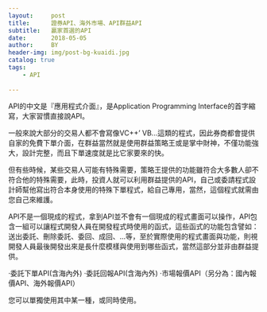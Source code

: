 ```yaml
---
layout:     post
title:      證券API、海外市場、API群益API
subtitle:   贏家首選的API
date:       2018-05-05
author:     BY
header-img: img/post-bg-kuaidi.jpg
catalog: true
tags:
    - API
    
---
```


API的中文是『應用程式介面』，是Application Programming Interface的首字縮寫，大家習慣直接說API。 

一般來說大部分的交易人都不會寫像VC++’ VB...這類的程式，因此券商都會提供自家的免費下單介面，在群益當然就是使用群益策略王或是掌中財神，不僅功能強大，設計完整，而且下單速度就是比它家要來的快。 

但有些時候，某些交易人可能有特殊需要，策略王提供的功能雖符合大多數人卻不符合他的特殊需要，此時，投資人就可以利用群益提供的API，自己或委請程式設計師幫他寫出符合本身使用的特殊下單程式，給自己專用，當然，這個程式就需由您自己來維護。 

API不是一個現成的程式，拿到API並不會有一個現成的程式畫面可以操作，API包含一組可以讓程式開發人員在開發程式時使用的函式，這些函式的功能包含譬如：送出委託、刪除委託、委回、成回、...等，至於實際使用的程式畫面與功能，則視開發人員最後開發出來是長什麼模樣與使用到哪些函式，當然這部分並非由群益提供。 

‧委託下單API(含海內外)
‧委託回報API(含海內外)
‧市場報價API（另分為：國內報價API、海外報價API） 

您可以單獨使用其中某一種，或同時使用。 
